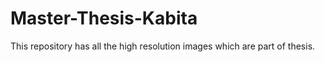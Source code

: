 # Master-Thesis-Kabita
This repository has all the high resolution images which are part of thesis.
